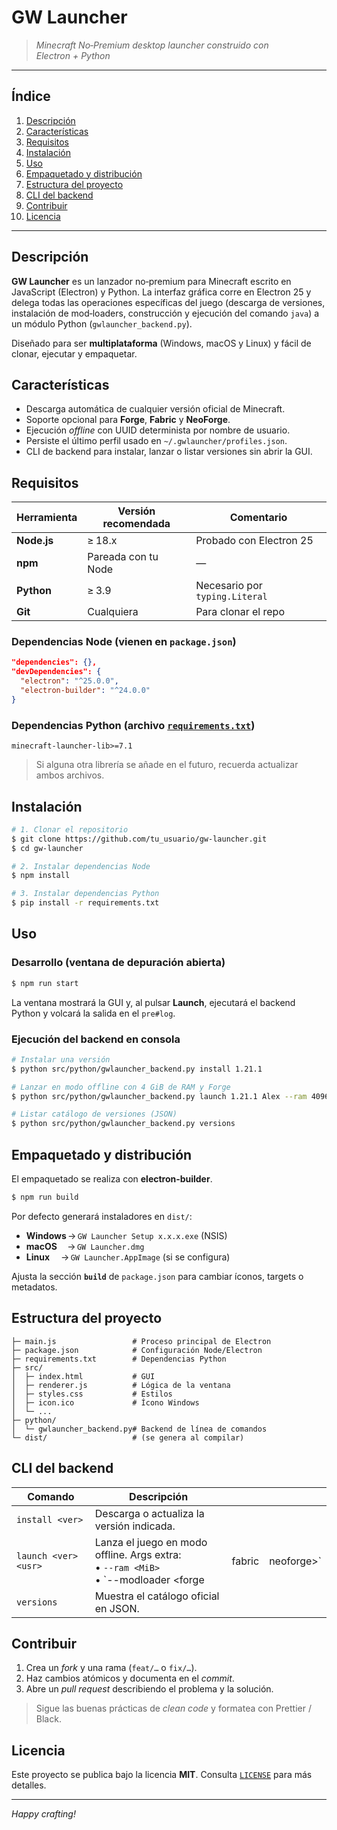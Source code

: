 # GW Launcher

> *Minecraft No‑Premium desktop launcher construido con Electron + Python*

---

## Índice

1. [Descripción](#descripción)
2. [Características](#características)
3. [Requisitos](#requisitos)
4. [Instalación](#instalación)
5. [Uso](#uso)
6. [Empaquetado y distribución](#empaquetado-y-distribución)
7. [Estructura del proyecto](#estructura-del-proyecto)
8. [CLI del backend](#cli-del-backend)
9. [Contribuir](#contribuir)
10. [Licencia](#licencia)

---

## Descripción

**GW Launcher** es un lanzador no‑premium para Minecraft escrito en JavaScript (Electron) y Python.
La interfaz gráfica corre en Electron 25 y delega todas las operaciones específicas del juego (descarga de versiones, instalación de mod‑loaders, construcción y ejecución del comando `java`) a un módulo Python (`gwlauncher_backend.py`).

Diseñado para ser **multiplataforma** (Windows, macOS y Linux) y fácil de clonar, ejecutar y empaquetar.

## Características

* Descarga automática de cualquier versión oficial de Minecraft.
* Soporte opcional para **Forge**, **Fabric** y **NeoForge**.
* Ejecución *offline* con UUID determinista por nombre de usuario.
* Persiste el último perfil usado en `~/.gwlauncher/profiles.json`.
* CLI de backend para instalar, lanzar o listar versiones sin abrir la GUI.

## Requisitos

| Herramienta | Versión recomendada | Comentario                     |
| ----------- | ------------------- | ------------------------------ |
| **Node.js** | ≥ 18.x              | Probado con Electron 25        |
| **npm**     | Pareada con tu Node | —                              |
| **Python**  | ≥ 3.9               | Necesario por `typing.Literal` |
| **Git**     | Cualquiera          | Para clonar el repo            |

### Dependencias Node (vienen en `package.json`)

```json
"dependencies": {},
"devDependencies": {
  "electron": "^25.0.0",
  "electron-builder": "^24.0.0"
}
```

### Dependencias Python (archivo [`requirements.txt`](requirements.txt))

```text
minecraft-launcher-lib>=7.1
```

> Si alguna otra librería se añade en el futuro, recuerda actualizar ambos archivos.

## Instalación

```bash
# 1. Clonar el repositorio
$ git clone https://github.com/tu_usuario/gw-launcher.git
$ cd gw-launcher

# 2. Instalar dependencias Node
$ npm install

# 3. Instalar dependencias Python
$ pip install -r requirements.txt
```

## Uso

### Desarrollo (ventana de depuración abierta)

```bash
$ npm run start
```

La ventana mostrará la GUI y, al pulsar **Launch**, ejecutará el backend Python y volcará la salida en el `pre#log`.

### Ejecución del backend en consola

```bash
# Instalar una versión
$ python src/python/gwlauncher_backend.py install 1.21.1

# Lanzar en modo offline con 4 GiB de RAM y Forge
$ python src/python/gwlauncher_backend.py launch 1.21.1 Alex --ram 4096 --modloader forge

# Listar catálogo de versiones (JSON)
$ python src/python/gwlauncher_backend.py versions
```

## Empaquetado y distribución

El empaquetado se realiza con **electron‑builder**.

```bash
$ npm run build
```

Por defecto generará instaladores en `dist/`:

* **Windows** → `GW Launcher Setup x.x.x.exe` (NSIS)
* **macOS**  → `GW Launcher.dmg`
* **Linux**  → `GW Launcher.AppImage` (si se configura)

Ajusta la sección **`build`** de `package.json` para cambiar íconos, targets o metadatos.

## Estructura del proyecto

```text
├─ main.js                 # Proceso principal de Electron
├─ package.json            # Configuración Node/Electron
├─ requirements.txt        # Dependencias Python
├─ src/
│  ├─ index.html           # GUI
│  ├─ renderer.js          # Lógica de la ventana
│  ├─ styles.css           # Estilos
│  ├─ icon.ico             # Ícono Windows
│  └─ ...
├─ python/
│  └─ gwlauncher_backend.py# Backend de línea de comandos
└─ dist/                   # (se genera al compilar)
```

## CLI del backend

| Comando              | Descripción                                                                               |        |             |
| -------------------- | ----------------------------------------------------------------------------------------- | ------ | ----------- |
| `install <ver>`      | Descarga o actualiza la versión indicada.                                                 |        |             |
| `launch <ver> <usr>` | Lanza el juego en modo offline. Args extra:<br>• `--ram <MiB>`<br>• \`--modloader \<forge | fabric | neoforge>\` |
| `versions`           | Muestra el catálogo oficial en JSON.                                                      |        |             |

## Contribuir

1. Crea un *fork* y una rama (`feat/…` o `fix/…`).
2. Haz cambios atómicos y documenta en el *commit*.
3. Abre un *pull request* describiendo el problema y la solución.

> Sigue las buenas prácticas de *clean code* y formatea con Prettier / Black.

## Licencia

Este proyecto se publica bajo la licencia **MIT**. Consulta [`LICENSE`](LICENSE) para más detalles.

---

*Happy crafting!*
